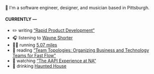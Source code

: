 👋 I'm a software engineer, designer, and musician based in Pittsburgh.

#### CURRENTLY —

* ✏️ writing [“Rapid Product Development”](https://amoscato.com/journal/rapid-product-development/)
* 🎧 listening to [Wayne Shorter](https://www.last.fm/music/Wayne+Shorter/_/Infant+Eyes+-+Remastered1998%2FRudy+Van+Gelder+Edition)
* 🏃‍♂️ running [5.07 miles](https://www.strava.com/activities/6160167279)
* 📘 reading [“Team Topologies: Organizing Business and Technology Teams for Fast Flow”](https://www.goodreads.com/book/show/44135420-team-topologies)
* 🍿 watching [“The AAPI Experience at NA”](https://youtu.be/uiccwNSOGjU)
* 🍺 drinking [Haunted House](https://untappd.com/user/namoscato/checkin/1084679284)
